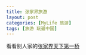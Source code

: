 ```yaml
---
title: 张家界旅游
layout: post
categories: [MyLife 旅游]
tags: [旅游 玩遍中国]
---
```



看看别人家的[张家界天下第一桥](http://picture.baidu.com/search/index?tn=baiduimage&ipn=r&ct=201326592&cl=2&lm=-1&st=-1&fm=result&fr=&sf=1&fmq=1460291198654_R&pv=&ic=0&nc=1&z=&se=1&showtab=0&fb=0&width=&height=&face=0&istype=2&ie=utf-8&word=%E5%BC%A0%E5%AE%B6%E7%95%8C%E5%A4%A9%E4%B8%8B%E7%AC%AC%E4%B8%80%E6%A1%A5)

